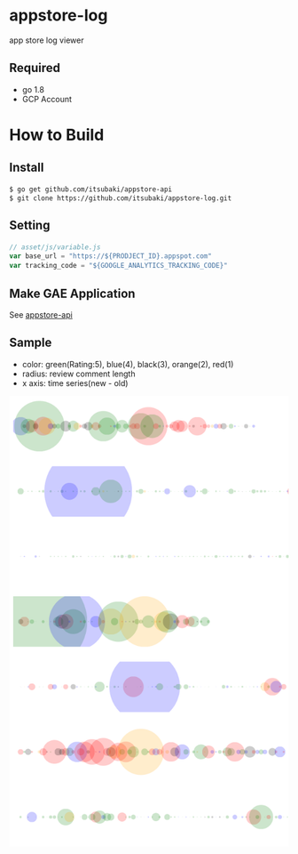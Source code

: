 # appstore-log
app store log viewer

## Required

- go 1.8
- GCP Account

# How to Build

## Install

```console
$ go get github.com/itsubaki/appstore-api
$ git clone https://github.com/itsubaki/appstore-log.git
```

## Setting

```javascript
// asset/js/variable.js
var base_url = "https://${PRODJECT_ID}.appspot.com"
var tracking_code = "${GOOGLE_ANALYTICS_TRACKING_CODE}"
```

## Make GAE Application

See [appstore-api](https://github.com/itsubaki/appstore-api)

## Sample

 - color: green(Rating:5), blue(4), black(3), orange(2), red(1)
 - radius: review comment length
 - x axis: time series(new - old)

![](./sample.png)
